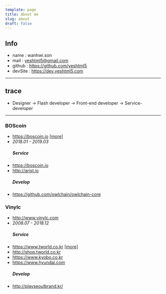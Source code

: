```yaml
---
template: page
title: About me
slug: about
draft: false
---
```

## Info

* name : wanhwi.son
* mail : yeshtml5@gmail.com
* github : <https://github.com/yeshtml5>
* devSite : <https://dev.yeshtml5.com>

- - -

## trace

* Designer -> Flash developer -> Front-end developer -> Service-developer
- - -

### BOScoin

* <https://boscoin.io> [[more]](/project-2018-boscoin)
* _2018.01 - 2019.03_
  ##### Service
* <https://boscoin.io>
* <http://arist.io>
  ##### Develop
* <https://github.com/owlchain/owlchain-core>

### Vinylc

* <http://www.vinylc.com>
* _2008.07 - 2018.12_
  ##### Service
* <https://www.tworld.co.kr> [[more]](/project-2017-tworld)
* <http://shop.tworld.co.kr>
* <https://www.kyobo.co.kr>
* <https://www.hyundai.com>
  ##### Develop
* <http://playseoulbrand.kr/>
